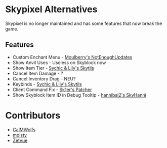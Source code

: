# Skypixel Alternatives

Skypixel is no longer maintained
and has some features that now break
the game.

## Features

* Custom Enchant Menu - [Moulberry's NotEnoughUpdates](https://cdn.discordapp.com/attachments/1028896920346841118/1158980842455056415/NotEnoughUpdates-2.1.1-Alpha-22.jar)
* Show Anvil Uses - Useless on Skyblock now
* Show Item Tier - [Sychic & Lily's Skytils](https://github.com/Skytils/SkytilsMod/releases/latest)
* Cancel Item Damage - ?
* Cancel Inventory Drag - NEU?
* Keybinds - [Sychic & Lily's Skytils](https://github.com/Skytils/SkytilsMod/releases/latest)
* Client Command Fix - [Sk1er's Patcher](https://sk1er.club/mods/patcher)
* Show Skyblock Item ID in Debug Tooltip - [hannibal2's SkyHanni](https://github.com/hannibal002/SkyHanni/releases)

# Contributors

* [CalMWolfs](https://github.com/CalMWolfs)
* [moisty](https://github.com/Mqisty)
* [Zetvue](https://zetvue.github.io/)

